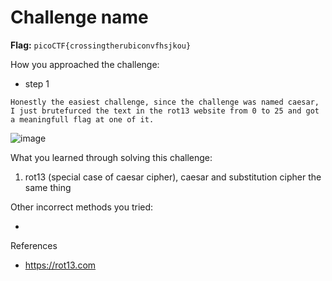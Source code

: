# Challenge name

**Flag:** `picoCTF{crossingtherubiconvfhsjkou}`

How you approached the challenge:

- step 1

```
Honestly the easiest challenge, since the challenge was named caesar, I just brutefurced the text in the rot13 website from 0 to 25 and got a meaningfull flag at one of it.
```

![image](https://github.com/user-attachments/assets/e6a4f3fe-4b3c-4604-972d-70c0454e449f)


What you learned through solving this challenge:

1. rot13 (special case of caesar cipher), caesar and substitution cipher the same thing

Other incorrect methods you tried:

- 

References

- https://rot13.com
